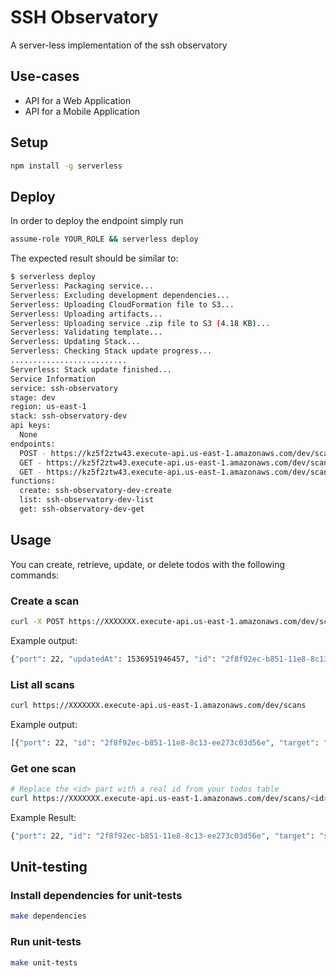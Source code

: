 # SSH Observatory

A server-less implementation of the ssh observatory

## Use-cases

- API for a Web Application
- API for a Mobile Application

## Setup

```bash
npm install -g serverless
```

## Deploy

In order to deploy the endpoint simply run

```bash
assume-role YOUR_ROLE && serverless deploy
```

The expected result should be similar to:

```bash
$ serverless deploy
Serverless: Packaging service...
Serverless: Excluding development dependencies...
Serverless: Uploading CloudFormation file to S3...
Serverless: Uploading artifacts...
Serverless: Uploading service .zip file to S3 (4.18 KB)...
Serverless: Validating template...
Serverless: Updating Stack...
Serverless: Checking Stack update progress...
..........................
Serverless: Stack update finished...
Service Information
service: ssh-observatory
stage: dev
region: us-east-1
stack: ssh-observatory-dev
api keys:
  None
endpoints:
  POST - https://kz5f2ztw43.execute-api.us-east-1.amazonaws.com/dev/scans
  GET - https://kz5f2ztw43.execute-api.us-east-1.amazonaws.com/dev/scans
  GET - https://kz5f2ztw43.execute-api.us-east-1.amazonaws.com/dev/scans/{id}
functions:
  create: ssh-observatory-dev-create
  list: ssh-observatory-dev-list
  get: ssh-observatory-dev-get
```

## Usage

You can create, retrieve, update, or delete todos with the following commands:

### Create a scan

```bash
curl -X POST https://XXXXXXX.execute-api.us-east-1.amazonaws.com/dev/scans --data '{ "target": "ssh.mozilla.com", "port": 22 }'
```

Example output:
```bash
{"port": 22, "updatedAt": 1536951946457, "id": "2f8f92ec-b851-11e8-8c13-ee273c03d56e", "createdAt": 1536951946457, "target": "ssh.mozilla.com"}
```

### List all scans

```bash
curl https://XXXXXXX.execute-api.us-east-1.amazonaws.com/dev/scans
```

Example output:
```bash
[{"port": 22, "id": "2f8f92ec-b851-11e8-8c13-ee273c03d56e", "target": "ssh.mozilla.com", "createdAt": 1536951946457, "updatedAt": 1536951946457}, {"port": 22, "id": "2e94de74-b851-11e8-8c13-ee273c03d56e", "target": "ssh.mozilla.com", "createdAt": 1536951944812, "updatedAt": 1536951944812}, {"port": 22, "id": "59d27142-b850-11e8-8c13-ee273c03d56e", "target": "ssh.mozilla.com", "createdAt": 1536951587861, "updatedAt": 1536951587861}]
```

### Get one scan

```bash
# Replace the <id> part with a real id from your todos table
curl https://XXXXXXX.execute-api.us-east-1.amazonaws.com/dev/scans/<id>
```

Example Result:
```bash
{"port": 22, "id": "2f8f92ec-b851-11e8-8c13-ee273c03d56e", "target": "ssh.mozilla.com", "createdAt": 1536951946457, "updatedAt": 1536951946457}
```

## Unit-testing

### Install dependencies for unit-tests

```bash
make dependencies
```

### Run unit-tests

```bash
make unit-tests
```
